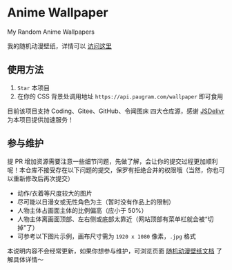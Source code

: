 # Anime Wallpaper

My Random Anime Wallpapers

我的随机动漫壁纸，详情可以 [访问这里](https://api.paugram.com/help/wallpaper)

## 使用方法

1. `Star` 本项目
2. 在你的 CSS 背景处调用地址 `https://api.paugram.com/wallpaper` 即可食用

目前该项目支持 Coding、Gitee、GitHub、令闻图床 四大仓库源，感谢 [JSDelivr](https://www.jsdelivr.com) 为本项目提供加速服务！

## 参与维护

提 PR 增加资源需要注意一些细节问题，先做了解，会让你的提交过程更加顺利呢！本仓库不接受存在以下问题的提交，保罗有拒绝合并的权限哦（当然，你也可以重新修改后再次提交）

- 动作/衣着等尺度较大的图片
- 尽可能以日漫女或无性角色为主（暂时没有作品上的限制）
- 人物主体占画面主体的比例偏高（应小于 50%）
- 人物主体离画面顶部、左右侧或底部太靠近（网站顶部有菜单栏就会被“切掉”了）
- 可参考以下图片示例，画布尺寸需为 `1920 x 1080` 像素，`.jpg` 格式

本说明内容不会经常更新，如果你想参与维护，可浏览页面 [随机动漫壁纸文档](https://api.paugram.com/help/wallpaper) 了解具体详情～
